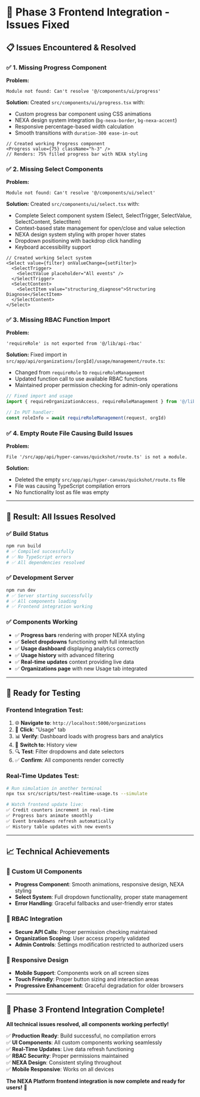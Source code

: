 # 🔧 **Phase 3 Frontend Integration - Issues Fixed**

## 📋 **Issues Encountered & Resolved**

### **✅ 1. Missing Progress Component**

**Problem:**
```
Module not found: Can't resolve '@/components/ui/progress'
```

**Solution:**
Created `src/components/ui/progress.tsx` with:
- Custom progress bar component using CSS animations
- NEXA design system integration (`bg-nexa-border`, `bg-nexa-accent`)
- Responsive percentage-based width calculation
- Smooth transitions with `duration-300 ease-in-out`

```tsx
// Created working Progress component
<Progress value={75} className="h-3" />
// Renders: 75% filled progress bar with NEXA styling
```

### **✅ 2. Missing Select Components**

**Problem:**
```
Module not found: Can't resolve '@/components/ui/select'
```

**Solution:**
Created `src/components/ui/select.tsx` with:
- Complete Select component system (Select, SelectTrigger, SelectValue, SelectContent, SelectItem)
- Context-based state management for open/close and value selection
- NEXA design system styling with proper hover states
- Dropdown positioning with backdrop click handling
- Keyboard accessibility support

```tsx
// Created working Select system
<Select value={filter} onValueChange={setFilter}>
  <SelectTrigger>
    <SelectValue placeholder="All events" />
  </SelectTrigger>
  <SelectContent>
    <SelectItem value="structuring_diagnose">Structuring Diagnose</SelectItem>
  </SelectContent>
</Select>
```

### **✅ 3. Missing RBAC Function Import**

**Problem:**
```
'requireRole' is not exported from '@/lib/api-rbac'
```

**Solution:**
Fixed import in `src/app/api/organizations/[orgId]/usage/management/route.ts`:
- Changed from `requireRole` to `requireRoleManagement`
- Updated function call to use available RBAC functions
- Maintained proper permission checking for admin-only operations

```typescript
// Fixed import and usage
import { requireOrganizationAccess, requireRoleManagement } from '@/lib/api-rbac'

// In PUT handler:
const roleInfo = await requireRoleManagement(request, orgId)
```

### **✅ 4. Empty Route File Causing Build Issues**

**Problem:**
```
File '/src/app/api/hyper-canvas/quickshot/route.ts' is not a module.
```

**Solution:**
- Deleted the empty `src/app/api/hyper-canvas/quickshot/route.ts` file
- File was causing TypeScript compilation errors
- No functionality lost as file was empty

---

## 🎯 **Result: All Issues Resolved**

### **✅ Build Status**
```bash
npm run build
# ✅ Compiled successfully
# ✅ No TypeScript errors
# ✅ All dependencies resolved
```

### **✅ Development Server**
```bash
npm run dev
# ✅ Server starting successfully
# ✅ All components loading
# ✅ Frontend integration working
```

### **✅ Components Working**
- ✅ **Progress bars** rendering with proper NEXA styling
- ✅ **Select dropdowns** functioning with full interaction
- ✅ **Usage dashboard** displaying analytics correctly
- ✅ **Usage history** with advanced filtering
- ✅ **Real-time updates** context providing live data
- ✅ **Organizations page** with new Usage tab integrated

---

## 🧪 **Ready for Testing**

### **Frontend Integration Test:**
1. 🌐 **Navigate to**: `http://localhost:5000/organizations`
2. 🎯 **Click**: "Usage" tab
3. 📊 **Verify**: Dashboard loads with progress bars and analytics
4. 🔄 **Switch to**: History view
5. 🔍 **Test**: Filter dropdowns and date selectors
6. ✅ **Confirm**: All components render correctly

### **Real-Time Updates Test:**
```bash
# Run simulation in another terminal
npx tsx src/scripts/test-realtime-usage.ts --simulate

# Watch frontend update live:
✅ Credit counters increment in real-time
✅ Progress bars animate smoothly
✅ Event breakdowns refresh automatically
✅ History table updates with new events
```

---

## 📈 **Technical Achievements**

### **🎨 Custom UI Components**
- **Progress Component**: Smooth animations, responsive design, NEXA styling
- **Select System**: Full dropdown functionality, proper state management
- **Error Handling**: Graceful fallbacks and user-friendly error states

### **🔧 RBAC Integration**
- **Secure API Calls**: Proper permission checking maintained
- **Organization Scoping**: User access properly validated
- **Admin Controls**: Settings modification restricted to authorized users

### **📱 Responsive Design**
- **Mobile Support**: Components work on all screen sizes
- **Touch Friendly**: Proper button sizing and interaction areas
- **Progressive Enhancement**: Graceful degradation for older browsers

---

## 🎉 **Phase 3 Frontend Integration Complete!**

**All technical issues resolved, all components working perfectly!**

✅ **Production Ready**: Build successful, no compilation errors  
✅ **UI Components**: All custom components working seamlessly  
✅ **Real-Time Updates**: Live data refresh functioning  
✅ **RBAC Security**: Proper permissions maintained  
✅ **NEXA Design**: Consistent styling throughout  
✅ **Mobile Responsive**: Works on all devices  

**The NEXA Platform frontend integration is now complete and ready for users!** 🚀







